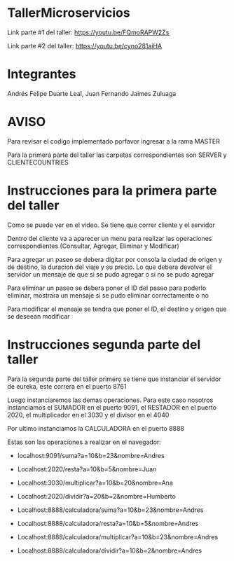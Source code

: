 # TallerMicroservicios

Link parte #1 del taller: https://youtu.be/FQmoRAPW2Zs

Link parte #2 del taller: https://youtu.be/cyno281aiHA

# Integrantes

Andrés Felipe Duarte Leal, Juan Fernando Jaimes Zuluaga

# AVISO

Para revisar el codigo implementado porfavor ingresar a la rama MASTER

Para la primera parte del taller las carpetas correspondientes son SERVER y CLIENTECOUNTRIES

# Instrucciones para la primera parte del taller

Como se puede ver en el video. Se tiene que correr cliente y el servidor

Dentro del cliente va a aparecer un menu para realizar las operaciones correspondientes 
(Consultar, Agregar, Eliminar y Modificar)

Para agregar un paseo se debera digitar por consola la ciudad de origen y de destino, la duracion del viaje y su precio. Lo que debera devolver el servidor un mensaje de que si se pudo agregar o si no se pudo agregar

Para eliminar un paseo se debera poner el ID del paseo para poderlo eliminar, mostrara un mensaje si se pudo eliminar correctamente o no

Para modificar el mensaje se tendra que poner el ID, el destino y origen que se deseean modificar

# Instrucciones segunda parte del taller

Para la segunda parte del taller primero se tiene que instanciar el servidor de eureka, este correra en el puerto 8761

Luego instanciaremos las demas operaciones. Para este caso nosotros instanciamos el SUMADOR en el puerto 9091, el RESTADOR en el puerto 2020, el multiplicador en el 3030 y el divisor en el 4040

Por ultimo instanciamos la CALCULADORA en el puerto 8888

Estas son las operaciones a realizar en el navegador:

- localhost:9091/suma?a=10&b=23&nombre=Andres

- Localhost:2020/resta?a=10&b=5&nombre=Juan

- Localhost:3030/multiplicar?a=10&b=20&nombre=Ana

- Localhost:2020/dividir?a=20&b=2&nombre=Humberto

- Localhost:8888/calculadora/suma?a=10&b=23&nombre=Andres

- Localhost:8888/calculadora/resta?a=10&b=5&nombre=Andres

- Localhost:8888/calculadora/multiplicar?a=10&b=23&nombre=Andres

- Localhost:8888/calculadora/dividir?a=10&b=2&nombre=Andres










